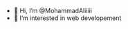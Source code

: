 - 👋 Hi, I’m @MohammadAliiiii
- 👀 I’m interested in web developement

<!---
MohammadAliiiii/MohammadAliiiii is a ✨ special ✨ repository because its `README.md` (this file) appears on your GitHub profile.
You can click the Preview link to take a look at your changes.
--->

